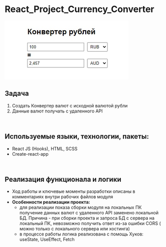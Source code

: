 # React_Project_Currency_Converter


 
![alt text](https://github.com/AntonioMikhailov/AntonioMikhailov/blob/main/assets/currency-converter.jpg)
## Задача
1. Cоздать Конвертер валют с исходной валютой рубли
2. Данные валют получать с удаленного API
  

&nbsp;
## Используемые языки, технологии, пакеты:
-	React JS (Hooks), HTML, SCSS
- Create-react-app  

&nbsp;
## Реализация функционала и логики
-	Ход работы и ключевые моменты разработки описаны в комментариях внутри рабочих файлов модуля 
- **Особенности реализации проекта:**
    - для реализации показа сборки модуля на локальных ПК   получение данных валют с удаленного API заменено локальной БД. Причина - при сборки проекта и запроса БД c сервера на локальный ПК, невозможно получить ответ из-за ошибки CORS ( можно только с локального сервера или хостинга)  
    -	в процессе работы логика реализована с помощь  Хуков:  useState, UseEffect, Fetch   
  
